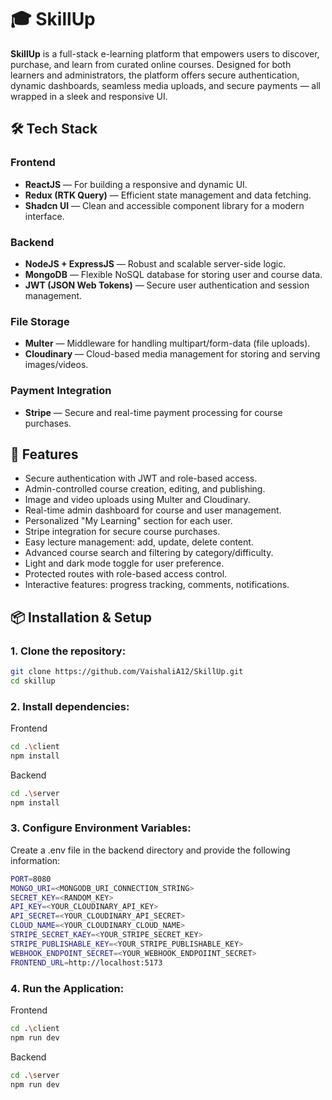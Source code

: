 # 🎓 SkillUp

**SkillUp** is a full-stack e-learning platform that empowers users to discover, purchase, and learn from curated online courses. Designed for both learners and administrators, the platform offers secure authentication, dynamic dashboards, seamless media uploads, and secure payments — all wrapped in a sleek and responsive UI.


## 🛠 Tech Stack

### **Frontend**
- **ReactJS** — For building a responsive and dynamic UI.
- **Redux (RTK Query)** — Efficient state management and data fetching.
- **Shadcn UI** — Clean and accessible component library for a modern interface.

### **Backend**
- **NodeJS + ExpressJS** — Robust and scalable server-side logic.
- **MongoDB** — Flexible NoSQL database for storing user and course data.
- **JWT (JSON Web Tokens)** — Secure user authentication and session management.

### **File Storage**
- **Multer** — Middleware for handling multipart/form-data (file uploads).
- **Cloudinary** — Cloud-based media management for storing and serving images/videos.

### **Payment Integration**
- **Stripe** — Secure and real-time payment processing for course purchases.



## 🚀 Features

- Secure authentication with JWT and role-based access.
- Admin-controlled course creation, editing, and publishing.
- Image and video uploads using Multer and Cloudinary.
- Real-time admin dashboard for course and user management.
- Personalized "My Learning" section for each user.
- Stripe integration for secure course purchases.
- Easy lecture management: add, update, delete content.
- Advanced course search and filtering by category/difficulty.
- Light and dark mode toggle for user preference.
- Protected routes with role-based access control.
- Interactive features: progress tracking, comments, notifications.

## 📦 Installation & Setup

### 1. Clone the repository:
```bash
git clone https://github.com/VaishaliA12/SkillUp.git
cd skillup
```

### 2. Install dependencies:
Frontend
```bash
cd .\client
npm install
```
Backend
```bash
cd .\server
npm install
```
### 3. Configure Environment Variables:
Create a .env file in the backend directory and provide the following information:
```bash
PORT=8080
MONGO_URI=<MONGODB_URI_CONNECTION_STRING>
SECRET_KEY=<RANDOM_KEY>
API_KEY=<YOUR_CLOUDINARY_API_KEY>
API_SECRET=<YOUR_CLOUDINARY_API_SECRET>
CLOUD_NAME=<YOUR_CLOUDINARY_CLOUD_NAME>
STRIPE_SECRET_KAEY=<YOUR_STRIPE_SECRET_KEY>
STRIPE_PUBLISHABLE_KEY=<YOUR_STRIPE_PUBLISHABLE_KEY>
WEBHOOK_ENDPOINT_SECRET=<YOUR_WEBHOOK_ENDPOIINT_SECRET>
FRONTEND_URL=http://localhost:5173
```
### 4. Run the Application:
Frontend
```bash
cd .\client
npm run dev
```
Backend
```bash
cd .\server
npm run dev
```
